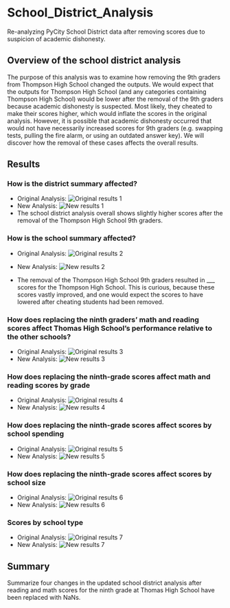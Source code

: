 # School_District_Analysis
Re-analyzing PyCity School District data after removing scores due to suspicion of academic dishonesty.

## Overview of the school district analysis

The purpose of this analysis was to examine how removing the 9th graders from Thompson High School changed the outputs. We would expect that the outputs for Thompson High School (and any categories containing Thompson High School) would be lower after the removal of the 9th graders because academic dishonesty is suspected. Most likely, they cheated to make their scores higher, which would inflate the scores in the original analysis. However, it is possible that academic dishonesty occurred that would not have necessarily increased scores for 9th graders (e.g. swapping tests, pulling the fire alarm, or using an outdated answer key). We will discover how the removal of these cases affects the overall results.

## Results

  ### How is the district summary affected?
  - Original Analysis:
  ![Original results 1](/../Resources/O1.png)
  - New Analysis:
  ![New results 1](/../Resources/N1.png)
  - The school district analysis overall shows slightly higher scores after the removal of the Thompson High School 9th graders.
  
  ### How is the school summary affected?
  
  - Original Analysis:
  ![Original results 2](/../Resources/O2.png)
  - New Analysis:
  ![New results 2](/../Resources/N2.png)
  
  - The removal of the Thompson High School 9th graders resulted in ___ scores for the Thompson High School. This is curious, because these scores vastly improved, and one would expect the scores to have lowered after cheating students had been removed. 
  
  
  ### How does replacing the ninth graders’ math and reading scores affect Thomas High School’s performance relative to the other schools?
  
  - Original Analysis:
  ![Original results 3](/../Resources/O3.png)
  - New Analysis:
  ![New results 3](/../Resources/N3.png)
  
   
  ### How does replacing the ninth-grade scores affect math and reading scores by grade
  
  - Original Analysis:
  ![Original results 4](/../Resources/O4.png)
  - New Analysis:
  ![New results 4](/../Resources/N4.png)


  ### How does replacing the ninth-grade scores affect scores by school spending
  
  - Original Analysis:
  ![Original results 5](/../Resources/O5.png)
  - New Analysis:
  ![New results 5](/../Resources/N5.png)
  
  ### How does replacing the ninth-grade scores affect scores by school size
  
  - Original Analysis:
  ![Original results 6](/../Resources/O6.png)
  - New Analysis:
  ![New results 6](/../Resources/N6.png)
  
  
  ### Scores by school type
  
   - Original Analysis:
  ![Original results 7](/../Resources/O7.png)
  - New Analysis:
  ![New results 7](/../Resources/N7.png)
  

## Summary
Summarize four changes in the updated school district analysis after reading and math scores for the ninth grade at Thomas High School have been replaced with NaNs.

